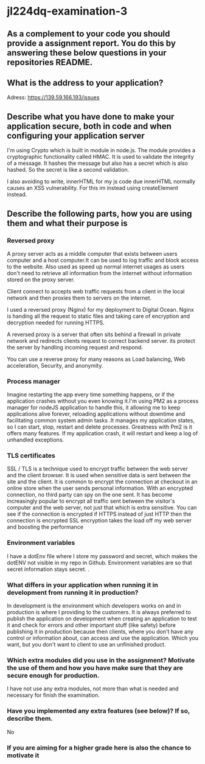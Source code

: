 # jl224dq-examination-3

## As a complement to your code you should provide a assignment report. You do this by answering these below questions in your repositories README.

## What is the address to your application?
Adress: https://139.59.166.193/issues

## Describe what you have done to make your application secure, both in code and when configuring your application server


I'm using Crypto which is built in module in node.js. The module provides a cryptographic functionality called HMAC.
It is used to validate the integrity of a message. It hashes the message but also has a secret which is also hashed. So the secret is like a second validation.

I also avoiding to write, innerHTML for my js code due innerHTML normally causes an XSS vulnerability. For this im instead using createElement instead.


## Describe the following parts, how you are using them and what their purpose is

### Reversed proxy
A proxy server acts as a middle computer that exists between users computer and a host computer.It can be used to log traffic and block access to the website. Also used as speed up normal internet usages as users don't need to retrieve all information from the internet without information stored on the proxy server.

Client connect to accepts web traffic requests from a client in the local network and then proxies them to servers on the internet.

I used a reversed proxy (Nginx) for my deployment to Digital Ocean. Nginx is handing all the request to static files and taking care of encryption and decryption needed for running HTTPS.

A reversed proxy is a server that often sits behind a firewall in private network and redirects clients request to correct backend server. its protect the server by handling incoming request and respond.

You can use a reverse proxy for many reasons as Load balancing, Web acceleration, Security, and anonymity.



### Process manager
 Imagine restarting the app every time something happens, or if the application crashes without you even knowing it.I'm using PM2 as a process manager for nodeJS application to handle this, it allowing me to keep applications alive forever,
 reloading applications without downtime and facilitating common system admin tasks
 .It manages my application states, so I can start, stop, restart and delete processes. Greatness with Pm2 is it offers many features. If my application crash, it will restart and keep a log of unhandled exceptions.


### TLS certificates
SSL / TLS is a technique used to encrypt traffic between the web server and the client browser. It is used when sensitive data is sent between the site and the client. It is common to encrypt the connection at checkout in an online store when the user sends personal information. With an encrypted connection, no third party can spy on the one sent. It has become increasingly popular to encrypt all traffic sent between the visitor's computer and the web server, not just that which is extra sensitive. You can see if the connection is encrypted if HTTPS instead of just HTTP then the connection is encrypted
SSL encryption takes the load off my web server and boosting the performance


### Environment variables

I have a dotEnv file where I store my password and secret, which makes the dotENV not visible in my repo in Github. Environment variables are so that secret information stays secret. .  

###	What differs in your application when running it in development from running it in production?

In development is the environment which developers works on and in production is where I providing to the customers. It is always preferred to publish the application on development when creating an application to test it and check for errors and other important stuff (like safety) before publishing it in production because then clients, where you don't have any control or information about, can access and use the application. Which you want, but you don't want to client to use an unfinished product.

### Which extra modules did you use in the assignment? Motivate the use of them and how you have make sure that they are secure enough for production.

I have not use any extra modules, not more than what is needed and necessary for finish the examination.

### Have you implemented any extra features (see below)? If so, describe them.

No
### If you are aiming for a higher grade here is also the chance to motivate it
